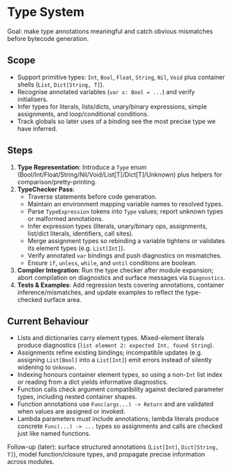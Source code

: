 # Type System

Goal: make type annotations meaningful and catch obvious mismatches before bytecode generation.

## Scope
- Support primitive types: `Int`, `Bool`, `Float`, `String`, `Nil`, `Void` plus container shells (`List`, `Dict[String, T]`).
- Recognise annotated variables (`var x: Bool = ...`) and verify initialisers.
- Infer types for literals, lists/dicts, unary/binary expressions, simple assignments, and loop/conditional conditions.
- Track globals so later uses of a binding see the most precise type we have inferred.

## Steps
1. **Type Representation**: Introduce a `Type` enum (Bool/Int/Float/String/Nil/Void/List[T]/Dict[T]/Unknown) plus helpers for comparison/pretty-printing.
2. **TypeChecker Pass**:
   - Traverse statements before code generation.
   - Maintain an environment mapping variable names to resolved types.
   - Parse `TypeExpression` tokens into `Type` values; report unknown types or malformed annotations.
   - Infer expression types (literals, unary/binary ops, assignments, list/dict literals, identifiers, call sites).
   - Merge assignment types so rebinding a variable tightens or validates its element types (e.g. `List[Int]`).
   - Verify annotated `var` bindings and push diagnostics on mismatches.
   - Ensure `if`, `unless`, `while`, and `until` conditions are boolean.
3. **Compiler Integration**: Run the type checker after module expansion; abort compilation on diagnostics and surface messages via `Diagnostics`.
4. **Tests & Examples**: Add regression tests covering annotations, container inference/mismatches, and update examples to reflect the type-checked surface area.

## Current Behaviour
- Lists and dictionaries carry element types. Mixed-element literals produce diagnostics (`list element 2: expected Int, found String`).
- Assignments refine existing bindings; incompatible updates (e.g. assigning `List[Bool]` into a `List[Int]`) emit errors instead of silently widening to `Unknown`.
- Indexing honours container element types, so using a non-`Int` list index or reading from a dict yields informative diagnostics.
- Function calls check argument compatibility against declared parameter types, including nested container shapes.
- Function annotations use `Func(args...) -> Return` and are validated when values are assigned or invoked.
- Lambda parameters must include annotations; lambda literals produce concrete `Func(...) -> ...` types so assignments and calls are checked just like named functions.

Follow-up (later): surface structured annotations (`List[Int]`, `Dict[String, T]`), model function/closure types, and propagate precise information across modules.
